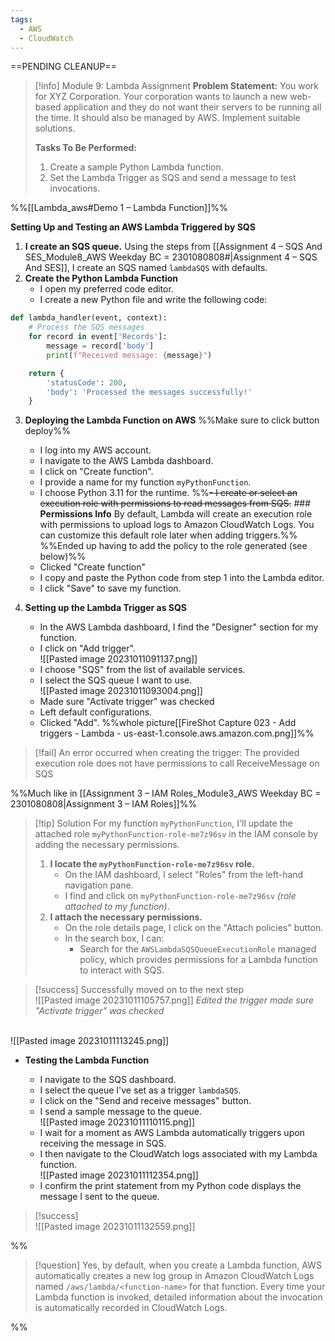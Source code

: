 ```yaml
---
tags:
  - AWS
  - CloudWatch
---
```

==PENDING CLEANUP==
 

> [!info] Module 9: Lambda Assignment
> **Problem Statement:** 
> You work for XYZ Corporation. Your corporation wants to launch a new web-based application and they do not want their servers to be running all the time. It should also be managed by AWS. Implement suitable solutions. 
> 
> **Tasks To Be Performed:** 
> 1. Create a sample Python Lambda function. 
> 2. Set the Lambda Trigger as SQS and send a message to test invocations. 


%%[[Lambda_aws#Demo 1 – Lambda Function]]%%

**Setting Up and Testing an AWS Lambda Triggered by SQS**
1. **I create an SQS queue.**
   Using the steps from [[Assignment 4 – SQS And SES_Module8_AWS Weekday BC = 2301080808#|Assignment 4 – SQS And SES]], I create an SQS named `lambdaSQS` with defaults.
2. **Create the Python Lambda Function**
    - I open my preferred code editor.
    - I create a new Python file and write the following code:

```python
def lambda_handler(event, context):
    # Process the SQS messages
    for record in event['Records']:
        message = record['body']
        print(f"Received message: {message}")

    return {
        'statusCode': 200,
        'body': 'Processed the messages successfully!'
    }
```


3. **Deploying the Lambda Function on AWS**
   %%Make sure to click button deploy%%
    - I log into my AWS account.
    - I navigate to the AWS Lambda dashboard.
    - I click on "Create function".
    - I provide a name for my function `myPythonFunction`.
    - I choose Python 3.11 for the runtime.
    %%~~- I create or select an execution role with permissions to read messages from SQS.~~ ### **Permissions Info** By default, Lambda will create an execution role with permissions to upload logs to Amazon CloudWatch Logs. You can customize this default role later when adding triggers.%%
    %%Ended up having to add the policy to the role generated (see below)%%
    - Clicked "Create function"
    - I copy and paste the Python code from step 1 into the Lambda editor.
    - I click "Save" to save my function.
      
4. **Setting up the Lambda Trigger as SQS**
    
    - In the AWS Lambda dashboard, I find the "Designer" section for my function.
    - I click on "Add trigger".
      <br>![[Pasted image 20231011091137.png]]
    - I choose "SQS" from the list of available services.
    - I select the SQS queue I want to use.
      <br>![[Pasted image 20231011093004.png]]
    - Made sure "Activate trigger" was checked
    - Left default configurations.
    - Clicked "Add".
      %%whole picture[[FireShot Capture 023 - Add triggers - Lambda - us-east-1.console.aws.amazon.com.png]]%%

> [!fail]
> An error occurred when creating the trigger: The provided execution role does not have permissions to call ReceiveMessage on SQS

%%Much like in [[Assignment 3 – IAM Roles_Module3_AWS Weekday BC = 2301080808|Assignment 3 – IAM Roles]]%%

> [!tip] Solution
> For my function `myPythonFunction`, I'll update the attached role `myPythonFunction-role-me7z96sv` in the IAM console by adding the necessary permissions.
> 
> 1. **I locate the `myPythonFunction-role-me7z96sv` role.**
>     - On the IAM dashboard, I select "Roles" from the left-hand navigation pane.
>     - I find and click on `myPythonFunction-role-me7z96sv` *(role attached to my function)*.
> 2. **I attach the necessary permissions.**
>     - On the role details page, I click on the "Attach policies" button.
>     - In the search box, I can:
>         - Search for the `AWSLambdaSQSQueueExecutionRole` managed policy, which provides permissions for a Lambda function to interact with SQS.

> [!success] Successfully moved on to the next step
> <br>![[Pasted image 20231011105757.png]]
> *Edited the trigger made sure "Activate trigger" was checked*

<br>![[Pasted image 20231011113245.png]]
- **Testing the Lambda Function**
    
    - I navigate to the SQS dashboard.
    - I select the queue I've set as a trigger `lambdaSQS`.
    - I click on the "Send and receive messages" button.
    - I send a sample message to the queue.
      <br>![[Pasted image 20231011110115.png]]
    - I wait for a moment as AWS Lambda automatically triggers upon receiving the message in SQS.
    - I then navigate to the CloudWatch logs associated with my Lambda function.
      <br>![[Pasted image 20231011112354.png]]
    - I confirm the print statement from my Python code displays the message I sent to the queue.

> [!success]
> <br>![[Pasted image 20231011132559.png]]



%%
> [!question] 
> Yes, by default, when you create a Lambda function, AWS automatically creates a new log group in Amazon CloudWatch Logs named `/aws/lambda/<function-name>` for that function. Every time your Lambda function is invoked, detailed information about the invocation is automatically recorded in CloudWatch Logs.

%%